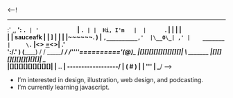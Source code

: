 <--!
___________________
:' ,__________,  ':  `.
| '            `  |    `.
| |  Hi, I'm   |  |      `.
| |            |  |        \
| |  sauceafk  |  |         ]
| |            |  |~~~~~~.  )
| `,__________,'  |\__O\_| ,'
|    _______      |     \.`
|<> [___=___](@)<>|    .'\
':________________/__.'   )
   (____________)        /
                        /
              _________/
  ___________/______
 /''''=========='(@)\___
 |[][][][][][][][][]|   \ _______
 |[][][][][][][][][]|    \__     \
 |[][][][][][][][][]|    |  \..  |
 \------------------/    | ( # ) |
                         |  '''  |
                         \_______/
-->

- I’m interested in design, illustration, web design, and podcasting.
- I’m currently learning javascript.

<!---
sauceafk/sauceafk is a ✨ special ✨ repository because its `README.md` (this file) appears on your GitHub profile.
You can click the Preview link to take a look at your changes.
--->

